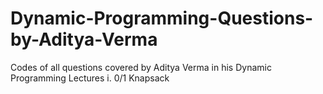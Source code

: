 # Dynamic-Programming-Questions-by-Aditya-Verma
Codes of all questions covered by Aditya Verma in his Dynamic Programming Lectures
i. 0/1 Knapsack
